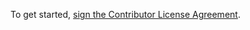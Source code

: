To get started, <a href="https://www.clahub.com/agreements/FreeUKGen/FreeUKGenealogyWP">sign the Contributor License Agreement</a>.
